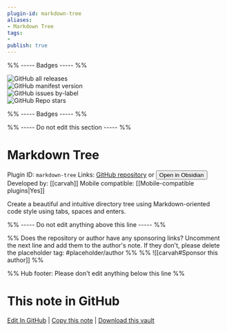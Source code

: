 ```yaml
---
plugin-id: markdown-tree
aliases:
- Markdown Tree
tags: 
- 
publish: true
---
```


%% ----- Badges ----- %%

![GitHub all releases](https://img.shields.io/github/downloads/carvah/markdown-tree-plugin/total?color=573E7A&logo=github&style=for-the-badge)   
![GitHub manifest version](https://img.shields.io/github/manifest-json/v/carvah/markdown-tree-plugin?color=573E7A&logo=github&style=for-the-badge)   
![GitHub issues by-label](https://img.shields.io/github/issues/carvah/markdown-tree-plugin/help%20wanted?color=573E7A&logo=github&style=for-the-badge)   
![GitHub Repo stars](https://img.shields.io/github/stars/carvah/markdown-tree-plugin?color=573E7A&logo=github&style=for-the-badge)

%% ----- Badges ----- %%

%% ----- Do not edit this section ----- %%

# Markdown Tree

Plugin ID: `markdown-tree`
Links: [GitHub repository](https://github.com/carvah/markdown-tree-plugin) or [<button id=HH>Open in Obsidian</button>](obsidian://show-plugin?id=markdown-tree)
Developed by: [[carvah]]
Mobile compatible: [[Mobile-compatible plugins|Yes]]

Create a beautiful and intuitive directory tree using Markdown-oriented code style using tabs, spaces and enters.

%% ----- Do not edit anything above this line ----- %% 

%% Does the repository or author have any sponsoring links? Uncomment the next line and add them to the author's note. If they don't, please delete the placeholder tag: #placeholder/author %%
%% ![[carvah#Sponsor this author]] %%

%% Hub footer: Please don't edit anything below this line %%

# This note in GitHub

<span class="git-footer">[Edit In GitHub](https://github.dev/obsidian-community/obsidian-hub/blob/main/02%20-%20Community%20Expansions/02.05%20All%20Community%20Expansions/Plugins/markdown-tree.md "git-hub-edit-note") | [Copy this note](https://raw.githubusercontent.com/obsidian-community/obsidian-hub/main/02%20-%20Community%20Expansions/02.05%20All%20Community%20Expansions/Plugins/markdown-tree.md "git-hub-copy-note") | [Download this vault](https://github.com/obsidian-community/obsidian-hub/archive/refs/heads/main.zip "git-hub-download-vault") </span>
